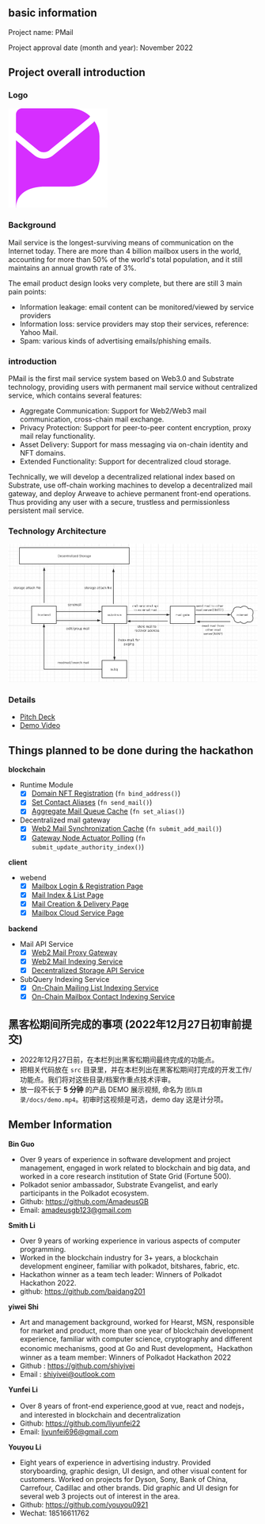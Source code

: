 ## basic information

Project name: PMail  

Project approval date (month and year): November 2022

## Project overall introduction
### Logo
![image-20220622110833152](./docs/logo-200.png)
### Background
Mail service is the longest-surviving means of communication on the Internet today. There are more than 4 billion mailbox users in the world, accounting for more than 50% of the world's total population, and it still maintains an annual growth rate of 3%.

The email product design looks very complete, but there are still 3 main pain points:
- Information leakage: email content can be monitored/viewed by service providers
- Information loss: service providers may stop their services, reference: Yahoo Mail.
- Spam: various kinds of advertising emails/phishing emails.
### introduction
PMail is the first mail service system based on Web3.0 and Substrate technology, providing users with permanent mail service without centralized service, which contains several features:  

- Aggregate Communication: Support for Web2/Web3 mail communication, cross-chain mail exchange.  
- Privacy Protection: Support for peer-to-peer content encryption, proxy mail relay functionality.  
- Asset Delivery: Support for mass messaging via on-chain identity and NFT domains.  
- Extended Functionality: Support for decentralized cloud storage.  

Technically, we will develop a decentralized relational index based on Substrate, use off-chain working machines to develop a decentralized mail gateway, and deploy Arweave to achieve permanent front-end operations. Thus providing any user with a secure, trustless and permissionless persistent mail service.
### Technology Architecture
![image-20220622110833152](./docs/pmail.jpg)
### Details
- [Pitch Deck](https://drive.google.com/file/d/1HFgSADwxMFUme_u90iU-oH-VvUX5iKMG/view?usp=sharing)
- [Demo Video](https://drive.google.com/file/d/1n3--UUmXieym3vKpVNpgj1txyoQ4WbGl/view)

## Things planned to be done during the hackathon

**blockchain**

- Runtime Module
  - [x] [Domain NFT Registration](https://github.com/baidang201/hackathon-2022-winter/blob/main/teams/01-RedStone_Network/src/pmail-node/pallets/mail/src/lib.rs#L319) (`fn bind_address()`)
  - [x] [Set Contact Aliases](https://github.com/baidang201/hackathon-2022-winter/blob/main/teams/01-RedStone_Network/src/pmail-node/pallets/mail/src/lib.rs#L343) (`fn send_mail()`)
  - [x] [Aggregate Mail Queue Cache](https://github.com/baidang201/hackathon-2022-winter/blob/main/teams/01-RedStone_Network/src/pmail-node/pallets/mail/src/lib.rs#L376) (`fn set_alias()`)
- Decentralized mail gateway
  - [x] [Web2 Mail Synchronization Cache](https://github.com/baidang201/hackathon-2022-winter/blob/main/teams/01-RedStone_Network/src/pmail-node/pallets/mail/src/lib.rs#L406) (`fn submit_add_mail()`)
  - [x] [Gateway Node Actuator Polling](https://github.com/baidang201/hackathon-2022-winter/blob/main/teams/01-RedStone_Network/src/pmail-node/pallets/mail/src/lib.rs#L429) (`fn submit_update_authority_index()`)

**client**
- webend
  - [x] [Mailbox Login & Registration Page](https://github.com/baidang201/hackathon-2022-winter/tree/main/teams/01-RedStone_Network/src/pmail-frontend/src/views/Login)
  - [x] [Mail Index & List Page](https://github.com/baidang201/hackathon-2022-winter/tree/main/teams/01-RedStone_Network/src/pmail-frontend/src/views/Inbox)
  - [x] [Mail Creation & Delivery Page](https://github.com/baidang201/hackathon-2022-winter/tree/main/teams/01-RedStone_Network/src/pmail-frontend/src/views/Compose)
  - [x] [Mailbox Cloud Service Page](https://github.com/baidang201/hackathon-2022-winter/tree/main/teams/01-RedStone_Network/src/pmail-frontend/src/views/Cloud)

**backend**
- Mail API Service
  - [x] [Web2 Mail Proxy Gateway](https://github.com/baidang201/hackathon-2022-winter/blob/main/teams/01-RedStone_Network/src/pmail-go-api/controller/mail.go#L78)
  - [x] [Web2 Mail Indexing Service](https://github.com/baidang201/hackathon-2022-winter/blob/main/teams/01-RedStone_Network/src/pmail-go-api/controller/mail.go#L247)
  - [x] [Decentralized Storage API Service](https://github.com/baidang201/hackathon-2022-winter/tree/main/teams/01-RedStone_Network/src/cess-api)
- SubQuery Indexing Service
  - [x] [On-Chain Mailing List Indexing Service](https://github.com/baidang201/hackathon-2022-winter/blob/main/teams/01-RedStone_Network/src/pmail-subql/src/mappings/mappingHandlers.ts#L11)
  - [x] [On-Chain Mailbox Contact Indexing Service](https://github.com/baidang201/hackathon-2022-winter/blob/main/teams/01-RedStone_Network/src/pmail-subql/src/mappings/mappingHandlers.ts#L51)

## 黑客松期间所完成的事项 (2022年12月27日初审前提交)

- 2022年12月27日前，在本栏列出黑客松期间最终完成的功能点。
- 把相关代码放在 `src` 目录里，并在本栏列出在黑客松期间打完成的开发工作/功能点。我们将对这些目录/档案作重点技术评审。
- 放一段不长于 **5 分钟** 的产品 DEMO 展示视频, 命名为 `团队目录/docs/demo.mp4`。初审时这视频是可选，demo day 这是计分项。

## Member Information

**Bin Guo**  
- Over 9 years of experience in software development and project management, engaged in work related to blockchain and big data, and worked in a core research institution of State Grid (Fortune 500).
- Polkadot senior ambassador, Substrate Evangelist, and early participants in the Polkadot ecosystem.
- Github: https://github.com/AmadeusGB
- Email: amadeusgb123@gmail.com

**Smith Li**  
- Over 9 years of working experience in various aspects of computer programming.
- Worked in the blockchain industry for 3+ years,  a blockchain development engineer, familiar with polkadot, bitshares, fabric, etc.
- Hackathon winner as a team tech leader: Winners of Polkadot Hackathon 2022.
- github: https://github.com/baidang201

**yiwei Shi**  
- Art and management background, worked for Hearst, MSN, responsible for market and product, more than one year of blockchain development experience, familiar with computer science, cryptography and different economic mechanisms, good at Go and Rust development。Hackathon winner as a team member: Winners of Polkadot Hackathon 2022
- Github : https://github.com/shiyivei
- Email : shiyivei@outlook.com

**Yunfei Li**  
- Over 8 years of front-end experience,good at vue, react and nodejs，and interested in blockchain and decentralization
- Github: https://github.com/liyunfei22
- Email: liyunfei696@gmail.com

**Youyou Li**
- Eight years of experience in advertising industry. Provided storyboarding, graphic design, UI design, and other visual content for customers. Worked on projects for Dyson, Sony, Bank of China, Carrefour, Cadillac and other brands. Did graphic and UI design for several web 3 projects out of interest in the area. 
- Github: https://github.com/youyou0921
- Wechat: 18516611762
